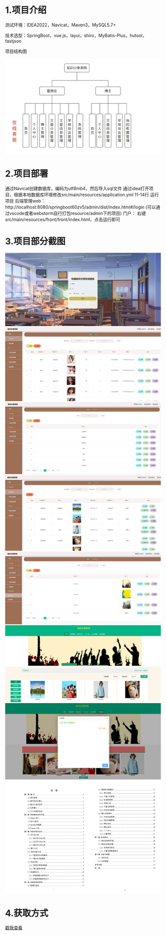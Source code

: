 # 1.项目介绍
测试环境：IDEA2022，Navicat，Maven3，MySQL5.7+

技术选型：SpringBoot，vue.js，layui，shiro，MyBatis-Plus，hutool，fastjson

项目结构图

![输入图片说明](9.png)

# 2.项目部署
通过Navicat创建数据库，编码为utf8mb4，然后导入sql文件
通过idea打开项目，根据本地数据库环境修改src/main/resources/application.yml  11-14行
运行项目
后端管理web：http://localhost:8080/springboot60zv5/admin/dist/index.html#/login (可以通过vscode或者webstorm自行打包resource/admin下的项目)
门户： 右键src/main/resources/front/front/index.html，点击运行即可
# 3.项目部分截图
![输入图片说明](1.png)
![输入图片说明](2.png)
![输入图片说明](3.png)
![输入图片说明](4.png)
![输入图片说明](5.png)
![输入图片说明](6.png)
![输入图片说明](7.png)
![输入图片说明](8.png)
# 4.获取方式
[戳我查看](https://gitee.com/aven999/mall)     